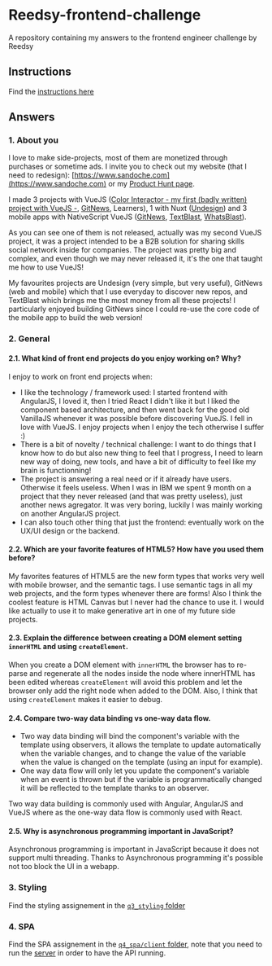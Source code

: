 # Reedsy-frontend-challenge
A repository containing my answers to the frontend engineer challenge by Reedsy

## Instructions
Find the [instructions here](./docs/INSTRUCTIONS.md)

## Answers

### 1. About you
I love to make side-projects, most of them are monetized through purchases or sometime ads. I invite you to check out my website (that I need to redesign): [https://www.sandoche.com](https://www.sandoche.com) or my [Product Hunt page](https://www.producthunt.com/@sandochee).

I made 3 projects with VueJS ([Color Interactor - my first (badly written) project with VueJS -](https://colors.learn.uno/), [GitNews](https://git.news), Learners), 1 with Nuxt ([Undesign](https://undesign.learn.uno)) and 3 mobile apps with NativeScript VueJS ([GitNews](https://gitnews.learn.uno), [TextBlast](https://textblast.learn.uno), [WhatsBlast](https://whatsblast.learn.uno)).

As you can see one of them is not released, actually was my second VueJS project, it was a project intended to be a B2B solution for sharing skills social network inside for companies. The project was pretty big and complex, and even though we may never released it, it's the one that taught me how to use VueJS! 

My favourites projects are Undesign (very simple, but very useful), GitNews (web and mobile) which that I use everyday to discover new repos, and TextBlast which brings me the most money from all these projects! I particularly enjoyed building GitNews since I could re-use the core code of the mobile app to build the web version!

### 2. General

#### 2.1. What kind of front end projects do you enjoy working on? Why?
I enjoy to work on front end projects when:
- I like the technology / framework used: I started frontend with AngularJS, I loved it, then I tried React I didn't like it but I liked the component based architecture, and then went back for the good old VanillaJS whenever it was possible before discovering VueJS. I fell in love with VueJS. I enjoy projects when I enjoy the tech otherwise I suffer :)
- There is a bit of novelty / technical challenge: I want to do things that I know how to do but also new thing to feel that I progress, I need to learn new way of doing, new tools, and have a bit of difficulty to feel like my brain is functionning!
- The project is answering a real need or if it already have users. Otherwise it feels useless. When I was in IBM we spent 9 month on a project that they never released (and that was pretty useless), just another news agregator. It was very boring, luckily I was mainly working on another AngularJS project.
- I can also touch other thing that just the frontend: eventually work on the UX/UI design or the backend.

#### 2.2. Which are your favorite features of HTML5? How have you used them before?
My favorites features of HTML5 are the new form types that works very well with mobile browser, and the semantic tags.
I use semantic tags in all my web projects, and the form types whenever there are forms! Also I think the coolest feature is HTML Canvas but I never had the chance to use it. I would like actually to use it to make generative art in one of my future side projects.

#### 2.3. Explain the difference between creating a DOM element setting `innerHTML` and using `createElement`.
When you create a DOM element with `innerHTML` the browser has to re-parse and regenerate all the nodes inside the node where innerHTML has been edited whereas `createElement` will avoid this problem and let the browser only add the right node when added to the DOM. Also, I think that using `createElement` makes it easier to debug.

#### 2.4. Compare two-way data binding vs one-way data flow.
- Two way data binding will bind the component's variable with the template using observers, it allows the template to update automatically when the variable changes, and to change the value of the variable when the value is changed on the template (using an input for example).
- One way data flow will only let you update the component's variable when an event is thrown but if the variable is programmatically changed it will be reflected to the template thanks to an observer.

Two way data building is commonly used with Angular, AngularJS and VueJS where as the one-way data flow is commonly used with React. 

#### 2.5. Why is asynchronous programming important in JavaScript?
Asynchronous programming is important in JavaScript because it does not support multi threading.
Thanks to Asynchronous programming it's possible not too block the UI in a webapp.

### 3. Styling
Find the styling assignement in the [`q3_styling` folder](./q3_styling/)

### 4. SPA
Find the SPA assignement in the [`q4_spa/client` folder](./q4_spa/client), note that you need to run the [server](./q4_spa/server) in order to have the API running.

